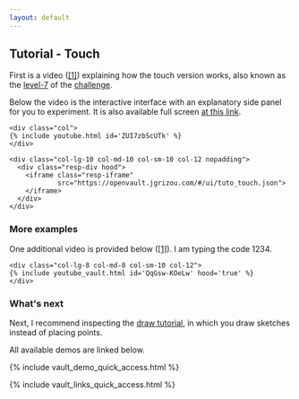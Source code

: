 ```yaml
---
layout: default
---
```


## Tutorial - Touch

First is a video ([[1]](https://www.youtube.com/embed/ZUI7zbScUTk)) explaining how the touch version works, also known as the [level-7](../../challenge/level-7/) of the [challenge](../../challenge).

Below the video is the interactive interface with an explanatory side panel for you to experiment. It is also available full screen [at this link](https://openvault.jgrizou.com/#/ui/tuto_touch.json).

<div class="container">
  <div class="row align-items-center justify-content-center">

    <div class="col">
    {% include youtube.html id='ZUI7zbScUTk' %}
    </div>

  </div>
</div>


<div class="container">
  <div class="row align-items-center justify-content-center">

    <div class="col-lg-10 col-md-10 col-sm-10 col-12 nopadding">
      <div class="resp-div hood">
        <iframe class="resp-iframe"
                src="https://openvault.jgrizou.com/#/ui/tuto_touch.json">
        </iframe>
      </div>
    </div>

  </div>
</div>


### More examples

One additional video is provided below ([[1]](https://www.youtube.com/embed/QqGsw-KOeLw)). I am typing the code 1234.

<div class="container">
  <div class="row align-items-center justify-content-center">

    <div class="col-lg-8 col-md-8 col-sm-10 col-12">
    {% include youtube_vault.html id='QqGsw-KOeLw' hood='true' %}
    </div>

  </div>
</div>

### What's next

Next, I recommend inspecting the [draw tutorial](../draw/), in which you draw sketches instead of placing points.

All available demos are linked below.

{% include vault_demo_quick_access.html %}

{% include vault_links_quick_access.html %}
